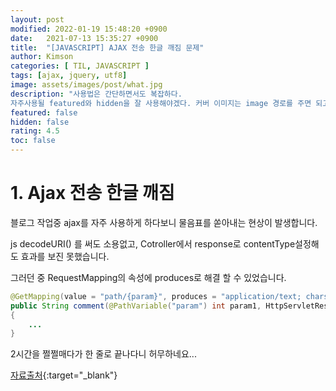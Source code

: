 ```yaml
---
layout: post
modified: 2022-01-19 15:48:20 +0900
date:   2021-07-13 15:35:27 +0900
title:  "[JAVASCRIPT] AJAX 전송 한글 깨짐 문제"
author: Kimson
categories: [ TIL, JAVASCRIPT ]
tags: [ajax, jquery, utf8]
image: assets/images/post/what.jpg
description: "사용법은 간단하면서도 복잡하다.
자주사용될 featured와 hidden을 잘 사용해야겠다. 커버 이미지는 image 경로를 주면 되고, hidden이지만 featured에 띄울 수도 있다."
featured: false
hidden: false
rating: 4.5
toc: false
---
```


# 1. Ajax 전송 한글 깨짐

블로그 작업중 ajax를 자주 사용하게 하다보니 물음표를 쏟아내는 현상이 발생합니다.

js decodeURI() 를 써도 소용없고, Cotroller에서 response로 contentType설정해도 효과를 보진 못했습니다.

그러던 중 RequestMapping의 속성에 produces로 해결 할 수 있었습니다.

```java
@GetMapping(value = "path/{param}", produces = "application/text; charset=utf8")
public String comment(@PathVariable("param") int param1, HttpServletResponse response)
{
    ...
}
```

2시간을 쩔쩔매다가 한 줄로 끝나다니 허무하네요...

[자료출처](https://stratosphere.tistory.com/207){:target="_blank"}